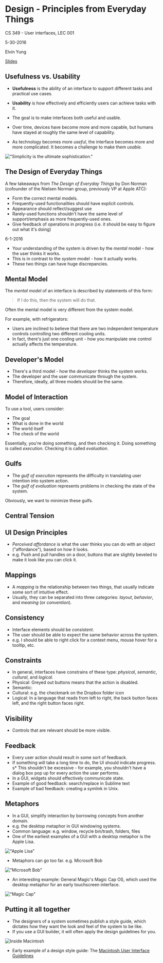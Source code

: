 # Design - Principles from Everyday Things

CS 349 - User interfaces, LEC 001

5-30-2016

Elvin Yung

[Slides](https://www.student.cs.uwaterloo.ca/~cs349/s16/slides/5.1-design_principles.pdf)

## Usefulness vs. Usability
* **Usefulness** is the ability of an interface to support different tasks and practical use cases.
* **Usability** is how effectively and efficiently users can achieve tasks with it.
* The goal is to make interfaces both useful and usable.

* Over time, devices have become more and more capable, but humans have stayed at roughly the same level of capability.
* As technology becomes more *useful*, the interface becomes more and more complicated. It becomes a challenge to make them *usable.*

!["Simplicity is the ultimate sophistication."](http://archive.computerhistory.org/resources/text/Apple/Apple.II.1977.102637933.fc.lg.jpg)

## The Design of Everyday Things
A few takeaways from *The Design of Everyday Things* by Don Norman (cofounder of the Nielsen Norman group, previously VP at Apple ATC):
* Form the correct mental models.
* Frequently-used functionalities should have explicit controls.
* Appearance should reflect/suggest use
* Rarely-used functions shouldn't have the same level of support/emphasis as more frequently-used ones.
* Give feedback of operations in progress (i.e. it should be easy to figure out what it's doing)

6-1-2016

* Your understanding of the system is driven by the *mental* model - how the user thinks it works.
* This is in contrast to the *system* model - how it actually works.
* These two things can have huge discrepancies.

## Mental Model
The *mental model* of an interface is described by statements of this form:

> If I do this, then the system will do that.

Often the mental model is very different from the system model.

For example, with refrigerators:
* Users are inclined to believe that there are two independent temperature controls controlling two different cooling units.
* In fact, there's just one cooling unit - how you manipulate one control actually affects the temperature.

## Developer's Model
* There's a third model - how the *developer* thinks the system works.
* The developer and the user communicate through the system.
* Therefore, ideally, all three models should be the same.

## Model of Interaction
To use a tool, users consider:
* The goal
* What is done in the world
* The world itself
* The check of the world

Essentially, you're doing something, and then checking it. Doing something is called *execution*. Checking it is called *evaluation*.

## Gulfs
* The *gulf of execution* represents the difficulty in translating user intention into system action.
* The *gulf of evaluation* represents problems in checking the state of the system.

Obviously, we want to minimize these gulfs.

## Central Tension

## UI Design Principles
* *Perceived affordance* is what the user thinks you can do with an object ("affordance"), based on how it looks.
* e.g. Push and pull handles on a door, buttons that are slightly beveled to make it look like you can click it.

## Mappings
* A *mapping* is the relationship between two things, that usually indicate some sort of intuitive effect.
* Usually, they can be separated into three categories: *layout*, *behavior*, and *meaning* (or *convention*).

## Consistency
* Interface elements should be *consistent*.
* The user should be able to expect the same behavior across the system.
* e.g. I should be able to right click for a context menu, mouse hover for a tooltip, etc.

## Constraints
* In general, interfaces have constrains of these type: *physical*, *semantic*, *cultural*, and *logical*.
* Physical: Greyed out buttons means that the action is disabled.
* Semantic:
* Cultural: e.g. the checkmark on the Dropbox folder icon
* Logical: In a language that reads from left to right, the back button faces left, and the right button faces right.

## Visibility
* Controls that are relevant should be more visible.

## Feedback
* Every user action should result in some sort of feedback.
* If something will take a long time to do, the UI should indicate progress.
s* This shouldn't be excessive - for example, you shouldn't have a dialog box pop up for every action the user performs.
* In a GUI, widgets should effectively communicate state.
* Example of good feedback: search/replace in Sublime text
* Example of bad feedback: creating a symlink in Unix.

## Metaphors
* In a GUI, simplify interaction by borrowing concepts from another domain.
* e.g. the desktop metaphor in GUI windowing systems.
* Common language: e.g. window, recycle bin/trash, folders, files
* One of the earliest examples of a GUI with a desktop metaphor is the Apple Lisa.

!["Apple Lisa"](http://www.mac-history.de/wp-content/uploads/2008/09/apple_lisa_screenshot.gif)

* Metaphors can go too far. e.g. Microsoft Bob

!["Microsoft Bob"](http://toastytech.com/guis/bobhome1p.png)

* An interesting example: General Magic's Magic Cap OS, which used the desktop metaphor for an early touchscreen interface.

!["Magic Cap"](https://upload.wikimedia.org/wikipedia/en/6/69/Magic_Cap_OS.gif)

## Putting it all together
* The designers of a system sometimes publish a style guide, which dictates how they want the look and feel of the system to be like.
* If you use a GUI builder, it will often apply the design guidelines for you.

![Inside Macintosh](http://www.folklore.org/images/Macintosh/inside_mac.gif)

* Early example of a design style guide: The [Macintosh User Interface Guidelines](http://www.folklore.org/StoryView.py?project=Macintosh&story=Inside_Macintosh.txt)
